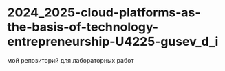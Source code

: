 # 2024_2025-cloud-platforms-as-the-basis-of-technology-entrepreneurship-U4225-gusev_d_i
мой репозиторий для лабораторных работ
